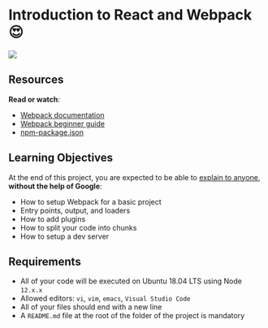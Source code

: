 # Introduction to React and Webpack 😍

![](https://s3.amazonaws.com/alx-intranet.hbtn.io/uploads/medias/2019/12/121b1f6534e60566e1de.png?X-Amz-Algorithm=AWS4-HMAC-SHA256&X-Amz-Credential=AKIARDDGGGOUSBVO6H7D%2F20230124%2Fus-east-1%2Fs3%2Faws4_request&X-Amz-Date=20230124T134430Z&X-Amz-Expires=86400&X-Amz-SignedHeaders=host&X-Amz-Signature=d01c9c3f7d9f1f4948ff959823d60593cf97c471334c92e48b6543278c59d293)

## Resources

**Read or watch**:

*   [Webpack documentation](/rltoken/XEFTUAcZ_9sKurp1Bui7ug "Webpack documentation")
*   [Webpack beginner guide](/rltoken/6ngQzrV7xeKJjcRwdmrYAQ "Webpack beginner guide")
*   [npm-package.json](/rltoken/P00rJM5qCeaf33hsPuhgog "npm-package.json")

## Learning Objectives

At the end of this project, you are expected to be able to [explain to anyone](/rltoken/ME_HaE8ycyyO7RaAoOycIw "explain to anyone"), **without the help of Google**:

*   How to setup Webpack for a basic project
*   Entry points, output, and loaders
*   How to add plugins
*   How to split your code into chunks
*   How to setup a dev server

## Requirements

*   All of your code will be executed on Ubuntu 18.04 LTS using Node `12.x.x`
*   Allowed editors: `vi`, `vim`, `emacs`, `Visual Studio Code`
*   All of your files should end with a new line
*   A `README.md` file at the root of the folder of the project is mandatory
